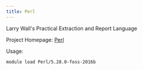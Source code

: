 ```yaml
---
title: Perl
---
```

Larry Wall's Practical Extraction and Report Language

Project Homepage: [Perl](https://www.perl.org/)

Usage:
```
module load Perl/5.28.0-foss-2016b
```
